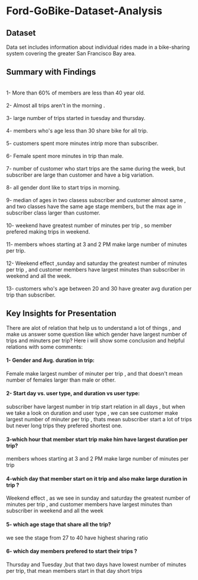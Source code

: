 # Ford-GoBike-Dataset-Analysis
## Dataset 
Data set includes information about individual rides made in a bike-sharing system covering the greater San Francisco Bay area.
## Summary with Findings
<br />1- More than 60% of members are less than 40 year old.<br />
<br />2- Almost all trips aren't in the morning .<br />
<br />3- large number of trips started in tuesday and thursday.<br />
<br />4- members who's age less than 30 share bike for all trip.<br />
<br />5- customers spent more minutes intrip more than subscriber.<br />
<br />6- Female spent more minutes in trip than male.<br />
<br />7- number of customer who start trips are the same during the week, but subscriber are large than customer and have a big variation.<br />
<br />8- all gender dont like to start trips in morning.<br />
<br />9- median of ages in two clasess subscriber and customer almost same , and two classes have the same age stage members, but the max age in subscriber class larger than customer.<br />
<br />10- weekend have greatest number of minutes per trip , so member prefered making trips in weekend.<br />
<br />11- members whoes starting at 3 and 2 PM make large number of minutes per trip.<br />
<br />12- Weekend effect ,sunday and saturday the greatest number of minutes per trip , and customer members have largest minutes than subscriber in weekend and all the week.<br />
<br />13- customers who's age between 20 and 30 have greater avg duration per trip than subscriber.<br />
## Key Insights for Presentation
There are alot of relation that help us to understand a lot of things , and make us answer some question like which gender have largest number of trips and minuters per trip?
Here i will show some conclusion and helpful relations with some comments:
#### 1- Gender and Avg. duration in trip:
Female make largest number of minuter per trip , and that doesn't mean number of females larger than male or other. 
#### 2- Start day vs. user type, and duration vs user type:
subscriber have largest number in trip start relation in all days , but when we take a look on duration and user type , we can see customer make largest number of minuter per trip , thats mean subscriber start a lot of trips but never long trips they prefered shortest one.
#### 3-which hour that member start trip make him have largest duration per trip?
members whoes starting at 3 and 2 PM make large number of minutes per trip
#### 4-which day that member start on it trip and also make large duration in trip ?  
Weekend effect , as we see in sunday and saturday the greatest number of minutes per trip , and customer members have largest minutes than subscriber in  weekend and all the week  
#### 5- which age stage that share all the trip?
we see the stage from 27 to 40 have highest sharing ratio 
#### 6- which day members prefered to start their trips ?
Thursday and Tuesday ,but that two days have lowest number of minutes per trip, that mean members start in that day short trips

